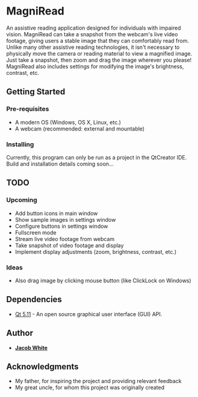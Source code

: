 # MagniRead

An assistive reading application designed for individuals with impaired vision. MagniRead can take a snapshot from the webcam's live video footage, giving users a stable image that they can comfortably read from. Unlike many other assistive reading technologies, it isn't necessary to physically move the camera or reading material to view a magnified image. Just take a snapshot, then zoom and drag the image wherever you please! MagniRead also includes settings for modifying the image's brightness, contrast, etc.

## Getting Started 
### Pre-requisites

* A modern OS (Windows, OS X, Linux, etc.)
* A webcam (recommended: external and mountable)

### Installing
Currently, this program can only be run as a project in the QtCreator IDE. Build and installation details coming soon...

## TODO
### Upcoming
* Add button icons in main window
* Show sample images in settings window
* Configure buttons in settings window
* Fullscreen mode
* Stream live video footage from webcam
* Take snapshot of video footage and display
* Implement display adjustments (zoom, brightness, contrast, etc.)

### Ideas
* Also drag image by clicking mouse button (like ClickLock on Windows)

## Dependencies
* [Qt 5.11](https://www.qt.io/) - An open source graphical user interface (GUI) API. 

## Author
* **[Jacob White](https://github.com/jdwhite88)**

## Acknowledgments
* My father, for inspiring the project and providing relevant feedback
* My great uncle, for whom this project was originally created
